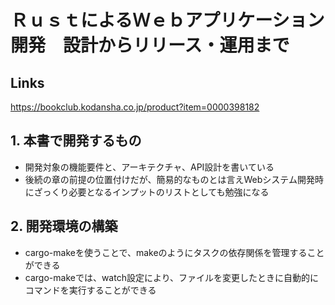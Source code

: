 # ＲｕｓｔによるＷｅｂアプリケーション開発　設計からリリース・運用まで

## Links

https://bookclub.kodansha.co.jp/product?item=0000398182

## 1. 本書で開発するもの

- 開発対象の機能要件と、アーキテクチャ、API設計を書いている
- 後続の章の前提の位置付けだが、簡易的なものとは言えWebシステム開発時にざっくり必要となるインプットのリストとしても勉強になる

## 2. 開発環境の構築

- cargo-makeを使うことで、makeのようにタスクの依存関係を管理することができる
- cargo-makeでは、watch設定により、ファイルを変更したときに自動的にコマンドを実行することができる
